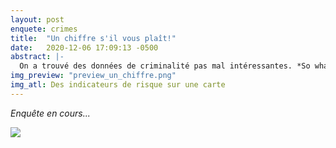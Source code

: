 ```yaml
---
layout: post
enquete: crimes
title:  "Un chiffre s'il vous plaît!"
date:   2020-12-06 17:09:13 -0500
abstract: |-
  On a trouvé des données de criminalité pas mal intéressantes. *So what?* Y'en a tellement qu'on comprend encore moins qu'avec nos préjugés... Est-ce qu'on pourrait avoir juste un chiffre clair, facile à digérer?
img_preview: "preview_un_chiffre.png"
img_atl: Des indicateurs de risque sur une carte
---
```






*Enquête en cours...*


 <img src="{{site.url}}/public/img/crimes/preview_un_chiffre.png">
